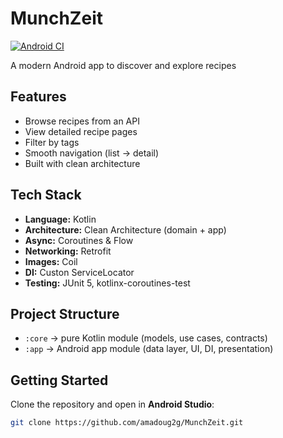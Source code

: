 # MunchZeit

[![Android CI](https://github.com/amadoug2g/MunchZeit/actions/workflows/android.yml/badge.svg)](https://github.com/amadoug2g/MunchZeit/actions/workflows/android.yml)

A modern Android app to discover and explore recipes

## Features
- Browse recipes from an API
- View detailed recipe pages
- Filter by tags
- Smooth navigation (list → detail)
- Built with clean architecture

## Tech Stack
- **Language:** Kotlin
- **Architecture:** Clean Architecture (domain + app)
- **Async:** Coroutines & Flow
- **Networking:** Retrofit
- **Images:** Coil
- **DI:** Custon ServiceLocator
- **Testing:** JUnit 5, kotlinx-coroutines-test

## Project Structure
- `:core` → pure Kotlin module (models, use cases, contracts)
- `:app` → Android app module (data layer, UI, DI, presentation)

## Getting Started
Clone the repository and open in **Android Studio**:

```bash
git clone https://github.com/amadoug2g/MunchZeit.git

